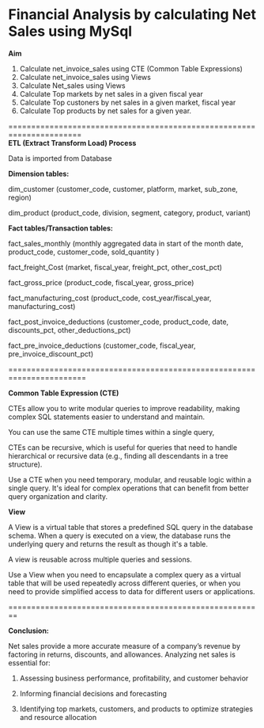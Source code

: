# Financial Analysis by calculating Net Sales using MySql

**Aim**

1. Calculate net_invoice_sales using CTE (Common Table Expressions)
2. Calculate net_invoice_sales using Views
3. Calculate Net_sales using Views
4. Calculate Top markets by net sales in a given fiscal year
5. Calculate Top custoners by net sales in a given market, fiscal year
6. Calculate Top products by net sales for a given year.

======================================================================                            
**ETL (Extract Transform Load) Process**

Data is imported from Database

**Dimension tables:**

dim_customer (customer_code, customer, platform, market, sub_zone, region)

dim_product (product_code, division, segment, category, product, variant)

**Fact tables/Transaction tables:**

fact_sales_monthly (monthly aggregated data in start of the month date, product_code, customer_code, sold_quantity )

fact_freight_Cost (market, fiscal_year, freight_pct, other_cost_pct)

fact_gross_price (product_code, fiscal_year, gross_price)

fact_manufacturing_cost (product_code, cost_year/fiscal_year, manufacturing_cost)

fact_post_invoice_deductions (customer_code, product_code, date, discounts_pct, other_deductions_pct)

fact_pre_invoice_deductions (customer_code, fiscal_year, pre_invoice_discount_pct)

=======================================================================

**Common Table Expression (CTE)**

CTEs allow you to write modular queries to improve readability, making complex SQL statements easier to understand and maintain.

You can use the same CTE multiple times within a single query,

CTEs can be recursive, which is useful for queries that need to handle hierarchical or recursive data (e.g., finding all descendants in a tree structure).

Use a CTE when you need temporary, modular, and reusable logic within a single query. It's ideal for complex operations that can benefit from better query organization and clarity.

**View**

A View is a virtual table that stores a predefined SQL query in the database schema. When a query is executed on a view, the database runs the underlying query and returns the result as though it's a table.

A view is reusable across multiple queries and sessions.

Use a View when you need to encapsulate a complex query as a virtual table that will be used repeatedly across different queries, or when you need to provide simplified access to data for different users or applications.

========================================================

**Conclusion:**

Net sales provide a more accurate measure of a company’s revenue by factoring in returns, discounts, and allowances. Analyzing net sales is essential for:

1. Assessing business performance, profitability, and customer behavior

2. Informing financial decisions and forecasting

3. Identifying top markets, customers, and products to optimize strategies and resource allocation
